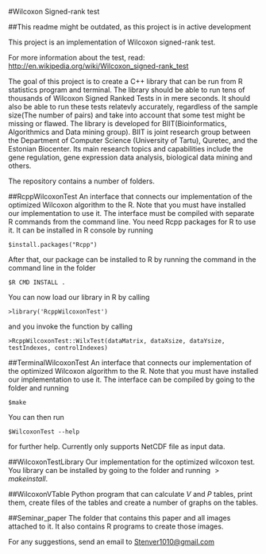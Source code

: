 #Wilcoxon Signed-rank test

##This readme might be outdated, as this project is in active development

This project is an implementation of Wilcoxon signed-rank test. 

For more information about the test, read: 
http://en.wikipedia.org/wiki/Wilcoxon_signed-rank_test

The goal of this project is to create a C++ library that can be run from R statistics program and terminal. The library should be able to run tens of thousands of Wilcoxon Signed Ranked Tests in in mere seconds. It should also be able to run these tests relatevly accurately, regardless of the sample size(The number of pairs) and take into account that some test might be missing or flawed. The library is developed for BIIT(Bioinformatics, Algorithmics and Data mining group). BIIT is joint research group between the Department of Computer Science (University of Tartu), Quretec, and the Estonian Biocenter. Its main research topics and capabilities include the gene regulation, gene expression data analysis, biological data mining and others.

The repository contains a number of folders.

##RcppWilcoxonTest
An interface that connects our implementation of the optimized Wilcoxon algorithm to the R. 
Note that you must have installed our implementation to use it. 
The interface must be compiled with separate R commands from the command line. 
You need Rcpp packages for R to use it. 
It can be installed in R console by running 

```$install.packages("Rcpp")```

After that, our package can be installed to R by running the command in the command line in the folder 

```$R CMD INSTALL .```

You can now load our library in R by calling 

```>library('RcppWilcoxonTest')```

and you invoke the function by calling 

```>RcppWilcoxonTest::WilxTest(dataMatrix, dataXsize, dataYsize, testIndexes, controlIndexes)```

##TerminalWilcoxonTest
An interface that connects our implementation of the optimized Wilcoxon algorithm to the R. 
Note that you must have installed our implementation to use it. 
The interface can be compiled by going to the folder and running 

```$make```

You can then run 

```$WilcoxonTest --help```

for further help. Currently only supports NetCDF file as input data.

##WilcoxonTestLibrary 
Our implementation for the optimized wilcoxon test. You library can be installed by going to the folder and running $>make install$.

##WilcoxonVTable
Python program that can calculate $V$ and $P$ tables, print them, create files of the tables and create a number of graphs on the tables.

##Seminar_paper
The folder that contains this paper and all images attached to it. It also contains R programs to create those images.

For any suggestions, send an email to Stenver1010@gmail.com